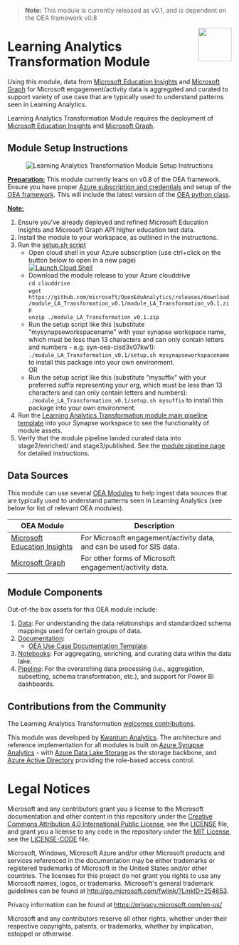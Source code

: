 > **Note:** This module is currently released as v0.1, and is dependent on the OEA framework v0.8

<img align="right" height="75" src="https://github.com/microsoft/OpenEduAnalytics/blob/main/docs/pics/oea-logo-nobg.png">

# Learning Analytics Transformation Module

Using this module, data from [Microsoft Education Insights](https://github.com/microsoft/OpenEduAnalytics/tree/main/modules/module_catalog/Microsoft_Education_Insights) and [Microsoft Graph](https://github.com/microsoft/OpenEduAnalytics/tree/main/modules/module_catalog/Microsoft_Graph) for Microsoft engagement/activity data is aggregated and curated to support variety of use case that are typically used to understand patterns seen in Learning Analytics.

Learning Analytics Transformation Module requires the deployment of [Microsoft Education Insights](https://github.com/microsoft/OpenEduAnalytics/tree/main/modules/module_catalog/Microsoft_Education_Insights) and [Microsoft Graph](https://github.com/microsoft/OpenEduAnalytics/tree/main/modules/module_catalog/Microsoft_Graph).


## Module Setup Instructions

<p align="center">
  <img src="https://github.com/microsoft/OpenEduAnalytics/blob/main/modules/module_catalog/Transformation/Learning_Analytics/docs/images/v0.1/LA_Transformation_module_v0.1_setup_instructions.png" alt="Learning Analytics Transformation Module Setup Instructions"/>
</p>

<ins><strong>Preparation:</ins></strong> This module currently leans on v0.8 of the OEA framework. Ensure you have proper [Azure subscription and credentials](https://github.com/microsoft/OpenEduAnalytics/tree/main/framework) and setup of the [OEA framework](https://github.com/microsoft/OpenEduAnalytics/tree/main/framework#setup-of-framework-assets). This will include the latest version of the [OEA python class](https://github.com/microsoft/OpenEduAnalytics/blob/main/framework/synapse/notebook/OEA_py.ipynb). 

<ins><strong>Note:</ins></strong> 

1. Ensure you've already deployed and refined Microsoft Education Insights and Microsoft Graph API higher education test data.
2. Install the module to your workspace, as outlined in the instructions.
3. Run the [setup.sh script](https://github.com/microsoft/OpenEduAnalytics/blob/main/modules/module_catalog/Transformation/Learning_Analytics/setup.sh)
    * Open cloud shell in your Azure subscription (use ctrl+click on the button below to open in a new page)\
[![Launch Cloud Shell](https://azurecomcdn.azureedge.net/mediahandler/acomblog/media/Default/blog/launchcloudshell.png "Launch Cloud Shell")](https://shell.azure.com/bash)
    * Download the module release to your Azure clouddrive \
`cd clouddrive`\
`wget https://github.com/microsoft/OpenEduAnalytics/releases/download/module_LA_Transformation_v0.1/module_LA_Transformation_v0.1.zip`\
`unzip ./module_LA_Transformation_v0.1.zip`
    * Run the setup script like this (substitute "mysynapseworkspacename" with your synapse workspace name, which must be less than 13 characters and can only contain letters and numbers - e.g. syn-oea-cisd3v07kw1): \
`./module_LA_Transformation_v0.1/setup.sh mysynapseworkspacename` to install this package into your own environment.
<br>OR</br>
    * Run the setup script like this (substitute "mysuffix" with your preferred suffix representing your org, which must be less than 13 characters and can only contain letters and numbers): \
`./module_LA_Transformation_v0.1/setup.sh mysuffix` to install this package into your own environment.
4. Run the [Learning Analytics Transformation module main pipeline template](https://github.com/microsoft/OpenEduAnalytics/blob/main/modules/module_catalog/Transformation/Learning_Analytics/pipeline) into your Synapse workspace to see the functionality of module assets.
5. Verify that the module pipeline landed curated data into stage2/enriched/ and stage3/published. See the [module pipeline page](https://github.com/microsoft/OpenEduAnalytics/blob/main/modules/module_catalog/Transformation/Learning_Analytics/pipeline) for detailed instructions.


## Data Sources

This module can use several [OEA Modules](https://github.com/microsoft/OpenEduAnalytics/tree/main/modules) to help ingest data sources that are typically used to understand patterns seen in Learning Analytics (see below for list of relevant OEA modules). 

| OEA Module | Description |
| --- | --- |
| [Microsoft Education Insights](https://github.com/microsoft/OpenEduAnalytics/tree/main/modules/module_catalog/Microsoft_Education_Insights) | For Microsoft engagement/activity data, and can be used for SIS data. |
| [Microsoft Graph](https://github.com/microsoft/OpenEduAnalytics/tree/main/modules/module_catalog/Microsoft_Graph) | For other forms of Microsoft engagement/activity data. |

## Module Components
Out-of-the box assets for this OEA module include: 
1. [Data](https://github.com/microsoft/OpenEduAnalytics/tree/main/packages/package_catalog/Learning_Analytics/data): For understanding the data relationships and standardized schema mappings used for certain groups of data.
2. [Documentation](https://github.com/microsoft/OpenEduAnalytics/tree/main/packages/package_catalog/Learning_Analytics/docs): 
      * [OEA Use Case Documentation Template](https://github.com/microsoft/OpenEduAnalytics/blob/main/docs/use_cases/Open_Education_Analytics_Use_Case_Template_v3.docx). 
3. [Notebooks](https://github.com/microsoft/OpenEduAnalytics/blob/main/modules/module_catalog/Transformation/Learning_Analytics/notebooks): For aggregating, enriching, and curating data within the data lake.
4. [Pipeline](https://github.com/microsoft/OpenEduAnalytics/blob/main/modules/module_catalog/Transformation/Learning_Analytics/pipeline): For the overarching data processing (i.e., aggregation, subsetting, schema transformation, etc.), and support for Power BI dashboards.


## Contributions from the Community
 
The Learning Analytics Transformation [welcomes contributions](https://github.com/microsoft/OpenEduAnalytics/blob/main/docs/license/CONTRIBUTING.md).

This module was developed by [Kwantum Analytics](https://www.kwantumedu.com/). The architecture and reference implementation for all modules is built on [Azure Synapse Analytics](https://azure.microsoft.com/en-us/services/synapse-analytics/) - with [Azure Data Lake Storage](https://docs.microsoft.com/en-us/azure/storage/blobs/data-lake-storage-introduction) as the storage backbone,  and [Azure Active Directory](https://azure.microsoft.com/en-us/services/active-directory/) providing the role-based access control.

# Legal Notices
Microsoft and any contributors grant you a license to the Microsoft documentation and other content
in this repository under the [Creative Commons Attribution 4.0 International Public License](https://creativecommons.org/licenses/by/4.0/legalcode),
see the [LICENSE](https://github.com/microsoft/OpenEduAnalytics/blob/main/docs/license/LICENSE) file, and grant you a license to any code in the repository under the [MIT License](https://opensource.org/licenses/MIT), see the
[LICENSE-CODE](LICENSE-CODE) file.

Microsoft, Windows, Microsoft Azure and/or other Microsoft products and services referenced in the documentation
may be either trademarks or registered trademarks of Microsoft in the United States and/or other countries.
The licenses for this project do not grant you rights to use any Microsoft names, logos, or trademarks.
Microsoft's general trademark guidelines can be found at http://go.microsoft.com/fwlink/?LinkID=254653.

Privacy information can be found at https://privacy.microsoft.com/en-us/

Microsoft and any contributors reserve all other rights, whether under their respective copyrights, patents,
or trademarks, whether by implication, estoppel or otherwise.